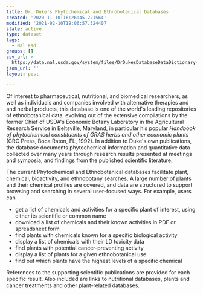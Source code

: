 ```yaml
---
title: Dr. Duke's Phytochemical and Ethnobotanical Databases
created: '2020-11-10T16:26:45.221564'
modified: '2021-02-10T19:06:57.324407'
state: active
type: dataset
tags:
  - Nal Ksd
groups: []
csv_url: >-
  https://data.nal.usda.gov/system/files/DrDukesDatabaseDataDictionary-prelim.csv
json_url: ''
layout: post

---
```

<p>Of interest to pharmaceutical, nutritional, and biomedical researchers, as well as individuals and companies involved with alternative therapies and and herbal products, this database is one of the world's leading repositories of ethnobotanical data, evolving out of the extensive compilations by the former Chief of USDA's Economic Botany Laboratory in the Agricultural Research Service in Beltsville, Maryland, in particular his popular <em>Handbook of phytochemical constituents of GRAS herbs and other economic plants</em> (CRC Press, Boca Raton, FL, 1992).  In addition to Duke's own publications, the database documents phytochemical information and quantitative data collected over many years through research results presented at meetings and symposia, and findings from the published scientific literature.</p>
<p>The current Phytochemical and Ethnobotanical databases facilitate plant, chemical, bioactivity, and ethnobotany searches. A large number of plants and their chemical profiles are covered, and data are structured to support browsing and searching in several user-focused ways. For example, users can</p>
<ul>
<li>get a list of chemicals and activities for a specific plant of interest, using either its scientific or common name</li>
<li>download a list of chemicals and their known activities in PDF or spreadsheet form</li>
<li>find plants with chemicals known for a specific biological activity</li>
<li>display a list of chemicals with their LD toxicity data</li>
<li>find plants with potential cancer-preventing activity</li>
<li>display a list of plants for a given ethnobotanical use</li>
<li>find out which plants have the highest levels of a specific chemical</li>
</ul>
<p>References to the supporting scientific publications are provided for each specific result. Also included are links to nutritional databases, plants and cancer treatments and other plant-related databases.</p>

